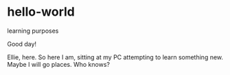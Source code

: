 # hello-world
learning purposes

Good day!

Ellie, here.
So here I am, sitting at my PC attempting to learn something new.  Maybe I will go places.  Who knows?
